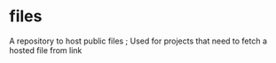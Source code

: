 # files
A repository to host public files ; Used for projects that need to fetch a hosted file from link
